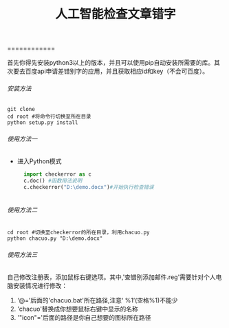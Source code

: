 # <center>人工智能检查文章错字</center><br>

============

首先你得先安装python3以上的版本，并且可以使用pip自动安装所需要的库。其次要去百度api申请差错别字的应用，并且获取相应id和key（不会可百度）。<br>

###### 安装方法<br>

```shell
git clone 
cd root #将命令行切换至所在目录
python setup.py install
```

###### 使用方法一<br>

* 进入Python模式<br>

  ```python
  	import checkerror as c
  	c.doc() #函数用法说明
  	c.checkerror("D:\demo.docx")#开始执行检查错误	
  	
  ```

###### 使用方法二<br>

```shell
cd root #切换至checkerror的所在目录，利用chacuo.py
python chacuo.py "D:\demo.docx"

```

###### 使用方法三<br>

自己修改注册表，添加鼠标右键选项。其中,'查错别添加邮件.reg'需要针对个人电脑安装情况进行修改：<br>

1. ‘@=’后面的'chacuo.bat'所在路径,注意‘ %1’(空格%1)不能少
2. 'chacuo'替换成你想要鼠标右键中显示的名称
3. '"icon"='后面的路径是你自己想要的图标所在路径